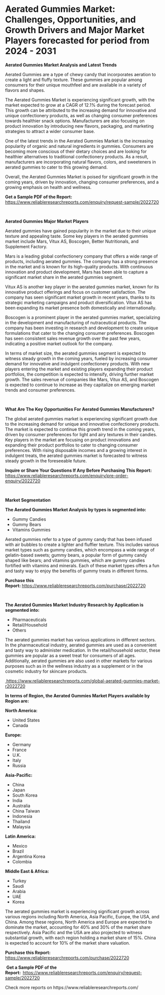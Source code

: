 <p><h1>Aerated Gummies Market: Challenges, Opportunities, and Growth Drivers and Major Market Players forecasted for period from 2024 - 2031</h1></p><p><strong>Aerated Gummies Market Analysis and Latest Trends</strong></p>
<p><p>Aerated Gummies are a type of chewy candy that incorporates aeration to create a light and fluffy texture. These gummies are popular among consumers for their unique mouthfeel and are available in a variety of flavors and shapes.</p><p>The Aerated Gummies Market is experiencing significant growth, with the market expected to grow at a CAGR of 12.1% during the forecast period. This growth can be attributed to the increasing demand for innovative and unique confectionery products, as well as changing consumer preferences towards healthier snack options. Manufacturers are also focusing on product innovation by introducing new flavors, packaging, and marketing strategies to attract a wider consumer base.</p><p>One of the latest trends in the Aerated Gummies Market is the increasing popularity of organic and natural ingredients in gummies. Consumers are becoming more conscious of their dietary choices and are looking for healthier alternatives to traditional confectionery products. As a result, manufacturers are incorporating natural flavors, colors, and sweeteners in aerated gummies to cater to this growing demand.</p><p>Overall, the Aerated Gummies Market is poised for significant growth in the coming years, driven by innovation, changing consumer preferences, and a growing emphasis on health and wellness.</p></p>
<p><strong>Get a Sample PDF of the Report:&nbsp;</strong> <a href="https://www.reliableresearchreports.com/enquiry/request-sample/2022720">https://www.reliableresearchreports.com/enquiry/request-sample/2022720</a></p>
<p>&nbsp;</p>
<p><strong>Aerated Gummies Major Market Players</strong></p>
<p><p>Aerated gummies have gained popularity in the market due to their unique texture and appealing taste. Some key players in the aerated gummies market include Mars, Vitux AS, Boscogen, Better Nutritionals, and Supplement Factory.</p><p>Mars is a leading global confectionery company that offers a wide range of products, including aerated gummies. The company has a strong presence in the market and is known for its high-quality products. With continuous innovation and product development, Mars has been able to capture a significant market share in the aerated gummies segment.</p><p>Vitux AS is another key player in the aerated gummies market, known for its innovative product offerings and focus on customer satisfaction. The company has seen significant market growth in recent years, thanks to its strategic marketing campaigns and product diversification. Vitux AS has been expanding its market presence both domestically and internationally.</p><p>Boscogen is a prominent player in the aerated gummies market, specializing in the development and manufacturing of nutraceutical products. The company has been investing in research and development to create unique formulations that cater to the changing consumer preferences. Boscogen has seen consistent sales revenue growth over the past few years, indicating a positive market outlook for the company.</p><p>In terms of market size, the aerated gummies segment is expected to witness steady growth in the coming years, fueled by increasing consumer demand for innovative and indulgent confectionery products. With new players entering the market and existing players expanding their product portfolios, the competition is expected to intensify, driving further market growth. The sales revenue of companies like Mars, Vitux AS, and Boscogen is expected to continue to increase as they capitalize on emerging market trends and consumer preferences.</p></p>
<p>&nbsp;</p>
<p><strong>What Are The Key Opportunities For Aerated Gummies Manufacturers?</strong></p>
<p><p>The global aerated gummies market is experiencing significant growth due to the increasing demand for unique and innovative confectionery products. The market is expected to continue this growth trend in the coming years, driven by consumer preferences for light and airy textures in their candies. Key players in the market are focusing on product innovations and expanding their product portfolios to cater to changing consumer preferences. With rising disposable incomes and a growing interest in indulgent treats, the aerated gummies market is forecasted to witness steady growth in the foreseeable future.</p></p>
<p><strong>Inquire or Share Your Questions If Any Before Purchasing This Report:</strong> <a href="https://www.reliableresearchreports.com/enquiry/pre-order-enquiry/2022720">https://www.reliableresearchreports.com/enquiry/pre-order-enquiry/2022720</a></p>
<p>&nbsp;</p>
<p><strong>Market Segmentation</strong></p>
<p><strong>The Aerated Gummies Market Analysis by types is segmented into:</strong></p>
<p><ul><li>Gummy Candies</li><li>Gummy Bears</li><li>Vitamins Gummies</li></ul></p>
<p><p>Aerated gummies refer to a type of gummy candy that has been infused with air bubbles to create a lighter and fluffier texture. This includes various market types such as gummy candies, which encompass a wide range of gelatin-based sweets; gummy bears, a popular form of gummy candy shaped like bears; and vitamins gummies, which are gummy candies fortified with vitamins and minerals. Each of these market types offers a fun and tasty way to enjoy the benefits of gummy treats in different forms.</p></p>
<p><strong>Purchase this Report:&nbsp;</strong><a href="https://www.reliableresearchreports.com/purchase/2022720">https://www.reliableresearchreports.com/purchase/2022720</a></p>
<p>&nbsp;</p>
<p><strong>The Aerated Gummies Market Industry Research by Application is segmented into:</strong></p>
<p><ul><li>Pharmaceuticals</li><li>Retail/Household</li><li>Others</li></ul></p>
<p><p>The aerated gummies market has various applications in different sectors. In the pharmaceutical industry, aerated gummies are used as a convenient and tasty way to administer medication. In the retail/household sector, these gummies are popular as a sweet treat for consumers of all ages. Additionally, aerated gummies are also used in other markets for various purposes such as in the wellness industry as a supplement or in the cosmetic industry for skincare products.</p></p>
<p><a href="https://www.reliableresearchreports.com/global-aerated-gummies-market-r2022720">&nbsp;https://www.reliableresearchreports.com/global-aerated-gummies-market-r2022720</a></p>
<p><strong>In terms of Region, the Aerated Gummies Market Players available by Region are:</strong></p>
<p>
    <p> <strong> North America: </strong>
        <ul>
            <li>United States</li>
            <li>Canada</li>
        </ul>
        </p> 
    <p> <strong> Europe: </strong>
        <ul>
            <li>Germany</li>
            <li>France</li>
            <li>U.K.</li>
            <li>Italy</li>
            <li>Russia</li>
        </ul>
        </p> 
    <p> <strong> Asia-Pacific: </strong>
        <ul>
            <li>China</li>
            <li>Japan</li>
            <li>South Korea</li>
            <li>India</li>
            <li>Australia</li>
            <li>China Taiwan</li>
            <li>Indonesia</li>
            <li>Thailand</li>
            <li>Malaysia</li>
        </ul>
        </p> 
    <p> <strong> Latin America: </strong>
        <ul>
            <li>Mexico</li>
            <li>Brazil</li>
            <li>Argentina Korea</li>
            <li>Colombia</li>
        </ul>
        </p> 
    <p> <strong> Middle East & Africa: </strong>
        <ul>
            <li>Turkey</li>
            <li>Saudi</li>
            <li>Arabia</li>
            <li>UAE</li>
            <li>Korea</li>
        </ul>
    </p>
    </p>
<p><p>The aerated gummies market is experiencing significant growth across various regions including North America, Asia Pacific, Europe, the USA, and China. Among these regions, North America and Europe are expected to dominate the market, accounting for 40% and 30% of the market share respectively. Asia Pacific and the USA are also projected to witness substantial growth, with each region holding a market share of 15%. China is expected to account for 10% of the market share valuation.</p></p>
<p><strong>Purchase this Report: </strong><a href="https://www.reliableresearchreports.com/purchase/2022720">https://www.reliableresearchreports.com/purchase/2022720</a></p>
<p>&nbsp;<strong>Get a Sample PDF of the Report:&nbsp;&nbsp;</strong><a href="https://www.reliableresearchreports.com/enquiry/request-sample/2022720">https://www.reliableresearchreports.com/enquiry/request-sample/2022720</a></p>
<p><strong></strong></p>
<p>Check more reports on https://www.reliableresearchreports.com/</p>